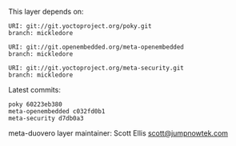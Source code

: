 This layer depends on:

    URI: git://git.yoctoproject.org/poky.git
    branch: mickledore

    URI: git://git.openembedded.org/meta-openembedded
    branch: mickledore

    URI: git://git.yoctoproject.org/meta-security.git
    branch: mickledore

Latest commits:

    poky 60223eb380
    meta-openembedded c032fd0b1
    meta-security d7db0a3

meta-duovero layer maintainer: Scott Ellis <scott@jumpnowtek.com>
